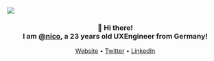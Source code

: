 <a href="https://nico.so" target="_blank">
    <img src="https://user-images.githubusercontent.com/32168266/190835131-7048b007-857d-4e42-b343-5d87cd9b0495.png" />
</a>

<h3 align="center">👋 Hi there! <br> I am <a href="https://nico.so/">@nico</a>, a 23 years old UXEngineer from Germany!</h3>

<p align="center">
  <a href="https://nico.so">Website</a> •
  <a href="https://twitter.com/heynicolasklein">Twitter</a> •
    <a href="https://www.linkedin.com/in/heynicolas/">LinkedIn</a>

</p>

<!--
**hey-nicolasklein/hey-nicolasklein** is a ✨ _special_ ✨ repository because its `README.md` (this file) appears on your GitHub profile.

Here are some ideas to get you started:

- 🔭 I’m currently working on ...
- 🌱 I’m currently learning ...
- 👯 I’m looking to collaborate on ...
- 🤔 I’m looking for help with ...
- 💬 Ask me about ...
- 📫 How to reach me: ...
- 😄 Pronouns: ...
- ⚡ Fun fact: ...
-->
